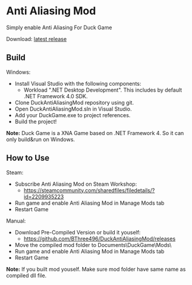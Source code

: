 # Anti Aliasing Mod
Simply enable Anti Aliasing For Duck Game

Download: [latest release](https://github.com/BThree496/DuckAntiAliasingMod/releases)

Build
-------
Windows:
- Install Visual Studio with the following components:
  - Workload ".NET Desktop Development". This includes by default .NET Framework 4.0 SDK.
- Clone DuckAntiAliasingMod repository using git.
- Open DuckAntiAliasingMod.sln in Visual Studio.
- Add your DuckGame.exe to project references.
- Build the project!

**Note:** Duck Game is a XNA Game based on .NET Framework 4. So it can only build&run on Windows.

How to Use
-------
Steam:
- Subscribe Anti Aliasing Mod on Steam Workshop:
  - https://steamcommunity.com/sharedfiles/filedetails/?id=2209935223
- Run game and enable Anti Aliasing Mod in Manage Mods tab
- Restart Game

Manual:
- Download Pre-Compiled Version or build it youself:
  - https://github.com/BThree496/DuckAntiAliasingMod/releases
- Move the compiled mod folder to Documents\DuckGame\Mods\
- Run game and enable Anti Aliasing Mod in Manage Mods tab
- Restart Game

**Note:** If you built mod youself. Make sure mod folder have same name as compiled dll file.

